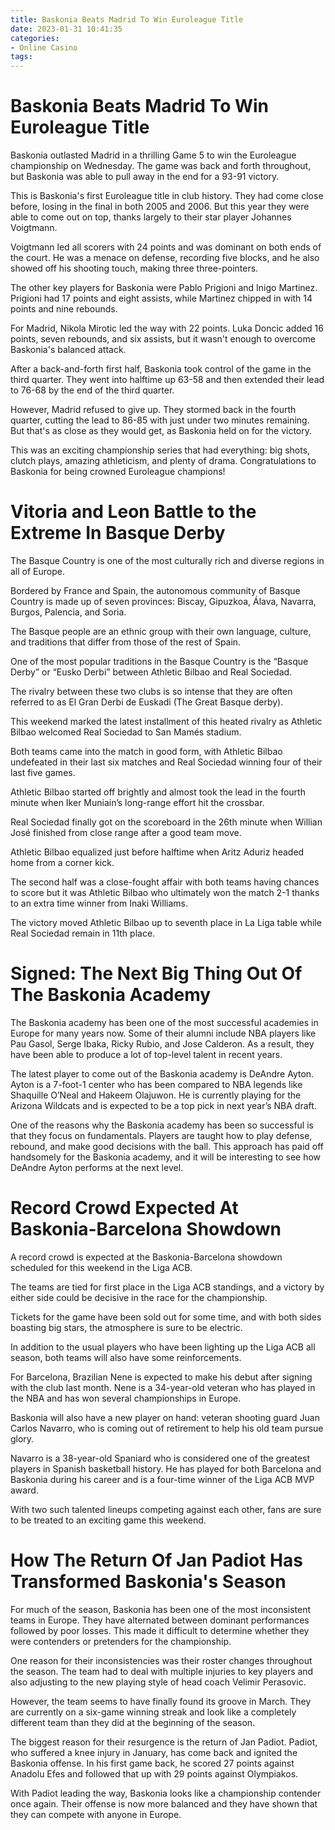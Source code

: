 ```yaml
---
title: Baskonia Beats Madrid To Win Euroleague Title
date: 2023-01-31 10:41:35
categories:
- Online Casino
tags:
---
```



#  Baskonia Beats Madrid To Win Euroleague Title

Baskonia outlasted Madrid in a thrilling Game 5 to win the Euroleague championship on Wednesday. The game was back and forth throughout, but Baskonia was able to pull away in the end for a 93-91 victory.

This is Baskonia's first Euroleague title in club history. They had come close before, losing in the final in both 2005 and 2006. But this year they were able to come out on top, thanks largely to their star player Johannes Voigtmann.

Voigtmann led all scorers with 24 points and was dominant on both ends of the court. He was a menace on defense, recording five blocks, and he also showed off his shooting touch, making three three-pointers.

The other key players for Baskonia were Pablo Prigioni and Inigo Martinez. Prigioni had 17 points and eight assists, while Martinez chipped in with 14 points and nine rebounds.

For Madrid, Nikola Mirotic led the way with 22 points. Luka Doncic added 16 points, seven rebounds, and six assists, but it wasn't enough to overcome Baskonia's balanced attack.

After a back-and-forth first half, Baskonia took control of the game in the third quarter. They went into halftime up 63-58 and then extended their lead to 76-68 by the end of the third quarter.

However, Madrid refused to give up. They stormed back in the fourth quarter, cutting the lead to 86-85 with just under two minutes remaining. But that's as close as they would get, as Baskonia held on for the victory.

This was an exciting championship series that had everything: big shots, clutch plays, amazing athleticism, and plenty of drama. Congratulations to Baskonia for being crowned Euroleague champions!

#  Vitoria and Leon Battle to the Extreme In Basque Derby

The Basque Country is one of the most culturally rich and diverse regions in all of Europe.

Bordered by France and Spain, the autonomous community of Basque Country is made up of seven provinces: Biscay, Gipuzkoa, Álava, Navarra, Burgos, Palencia, and Soria.

The Basque people are an ethnic group with their own language, culture, and traditions that differ from those of the rest of Spain.

One of the most popular traditions in the Basque Country is the “Basque Derby” or “Eusko Derbi” between Athletic Bilbao and Real Sociedad.

The rivalry between these two clubs is so intense that they are often referred to as El Gran Derbi de Euskadi (The Great Basque derby).

This weekend marked the latest installment of this heated rivalry as Athletic Bilbao welcomed Real Sociedad to San Mamés stadium.

Both teams came into the match in good form, with Athletic Bilbao undefeated in their last six matches and Real Sociedad winning four of their last five games.

Athletic Bilbao started off brightly and almost took the lead in the fourth minute when Iker Muniain’s long-range effort hit the crossbar.

Real Sociedad finally got on the scoreboard in the 26th minute when Willian José finished from close range after a good team move.

Athletic Bilbao equalized just before halftime when Aritz Aduriz headed home from a corner kick.

The second half was a close-fought affair with both teams having chances to score but it was Athletic Bilbao who ultimately won the match 2-1 thanks to an extra time winner from Inaki Williams.

The victory moved Athletic Bilbao up to seventh place in La Liga table while Real Sociedad remain in 11th place.

#  Signed: The Next Big Thing Out Of The Baskonia Academy

The Baskonia academy has been one of the most successful academies in Europe for many years now. Some of their alumni include NBA players like Pau Gasol, Serge Ibaka, Ricky Rubio, and Jose Calderon. As a result, they have been able to produce a lot of top-level talent in recent years.

The latest player to come out of the Baskonia academy is DeAndre Ayton. Ayton is a 7-foot-1 center who has been compared to NBA legends like Shaquille O’Neal and Hakeem Olajuwon. He is currently playing for the Arizona Wildcats and is expected to be a top pick in next year’s NBA draft.

One of the reasons why the Baskonia academy has been so successful is that they focus on fundamentals. Players are taught how to play defense, rebound, and make good decisions with the ball. This approach has paid off handsomely for the Baskonia academy, and it will be interesting to see how DeAndre Ayton performs at the next level.

#  Record Crowd Expected At Baskonia-Barcelona Showdown

A record crowd is expected at the Baskonia-Barcelona showdown scheduled for this weekend in the Liga ACB.

The teams are tied for first place in the Liga ACB standings, and a victory by either side could be decisive in the race for the championship.

Tickets for the game have been sold out for some time, and with both sides boasting big stars, the atmosphere is sure to be electric.

In addition to the usual players who have been lighting up the Liga ACB all season, both teams will also have some reinforcements.

For Barcelona, Brazilian Nene is expected to make his debut after signing with the club last month. Nene is a 34-year-old veteran who has played in the NBA and has won several championships in Europe.

Baskonia will also have a new player on hand: veteran shooting guard Juan Carlos Navarro, who is coming out of retirement to help his old team pursue glory.

Navarro is a 38-year-old Spaniard who is considered one of the greatest players in Spanish basketball history. He has played for both Barcelona and Baskonia during his career and is a four-time winner of the Liga ACB MVP award.

With two such talented lineups competing against each other, fans are sure to be treated to an exciting game this weekend.

#  How The Return Of Jan Padiot Has Transformed Baskonia's Season

For much of the season, Baskonia has been one of the most inconsistent teams in Europe. They have alternated between dominant performances followed by poor losses. This made it difficult to determine whether they were contenders or pretenders for the championship.

One reason for their inconsistencies was their roster changes throughout the season. The team had to deal with multiple injuries to key players and also adjusting to the new playing style of head coach Velimir Perasovic.

However, the team seems to have finally found its groove in March. They are currently on a six-game winning streak and look like a completely different team than they did at the beginning of the season.

The biggest reason for their resurgence is the return of Jan Padiot. Padiot, who suffered a knee injury in January, has come back and ignited the Baskonia offense. In his first game back, he scored 27 points against Anadolu Efes and followed that up with 29 points against Olympiakos.

With Padiot leading the way, Baskonia looks like a championship contender once again. Their offense is now more balanced and they have shown that they can compete with anyone in Europe.